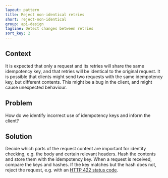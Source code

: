```yaml
---
layout: pattern
title: Reject non-identical retries
short: reject-non-identical
group: api-design
tagline: Detect changes between retries
sort_key: 2
---
```


## Context

It is expected that only a request and its retries will share the same idempotency key, and that retries will be identical to the original request. It is possible that clients might send two requests with the same idempotency key, but different contents. This might be a bug in the client, and might cause unexpected behaviour.

## Problem

How do we identify incorrect use of idempotency keys and inform the client?

## Solution

Decide which parts of the request content are important for identity checking, e.g. the body and certain relevant headers. Hash the contents and store them with the idempotency key. When a request is received, compare the keys and hashes. If the key matches but the hash does not, reject the request, e.g. with an [HTTP 422 status code](https://developer.mozilla.org/en-US/docs/Web/HTTP/Status/422).
